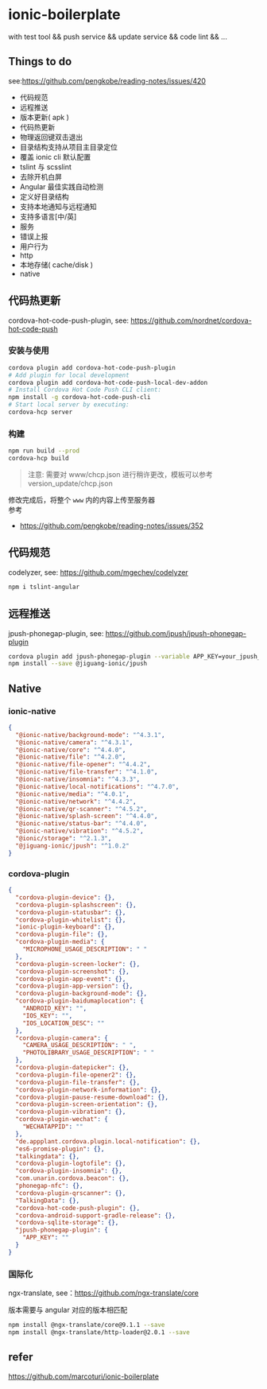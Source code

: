 # ionic-boilerplate

with test tool &amp;&amp; push service &amp;&amp; update service &amp;&amp; code lint &amp;&amp; ...

## Things to do

see:https://github.com/pengkobe/reading-notes/issues/420

- 代码规范
- 远程推送
- 版本更新( apk )
- 代码热更新
- 物理返回键双击退出
- 目录结构支持从项目主目录定位
- 覆盖 ionic cli 默认配置
- tslint 与 scsslint
- 去除开机白屏
- Angular 最佳实践自动检测
- 定义好目录结构
- 支持本地通知与远程通知
- 支持多语言[中/英]
- 服务
- 错误上报
- 用户行为
- http
- 本地存储( cache/disk )
- native

## 代码热更新

cordova-hot-code-push-plugin, see: https://github.com/nordnet/cordova-hot-code-push

### 安装与使用

```bash
cordova plugin add cordova-hot-code-push-plugin
# Add plugin for local development
cordova plugin add cordova-hot-code-push-local-dev-addon
# Install Cordova Hot Code Push CLI client:
npm install -g cordova-hot-code-push-cli
# Start local server by executing:
cordova-hcp server
```

### 构建

```bash
npm run build --prod
cordova-hcp build
```

> 注意: 需要对 www/chcp.json 进行稍许更改，模板可以参考 version_update/chcp.json

修改完成后，将整个 `www` 内的内容上传至服务器  
参考

- https://github.com/pengkobe/reading-notes/issues/352

## 代码规范

codelyzer, see: https://github.com/mgechev/codelyzer

```bash
npm i tslint-angular
```

## 远程推送

jpush-phonegap-plugin, see: https://github.com/jpush/jpush-phonegap-plugin

```bash
cordova plugin add jpush-phonegap-plugin --variable APP_KEY=your_jpush_appkey
npm install --save @jiguang-ionic/jpush
```

## Native

### ionic-native

```json
{
  "@ionic-native/background-mode": "^4.3.1",
  "@ionic-native/camera": "^4.3.1",
  "@ionic-native/core": "^4.4.0",
  "@ionic-native/file": "^4.2.0",
  "@ionic-native/file-opener": "^4.4.2",
  "@ionic-native/file-transfer": "^4.1.0",
  "@ionic-native/insomnia": "^4.3.3",
  "@ionic-native/local-notifications": "^4.7.0",
  "@ionic-native/media": "^4.0.1",
  "@ionic-native/network": "^4.4.2",
  "@ionic-native/qr-scanner": "^4.5.2",
  "@ionic-native/splash-screen": "^4.4.0",
  "@ionic-native/status-bar": "^4.4.0",
  "@ionic-native/vibration": "^4.5.2",
  "@ionic/storage": "^2.1.3",
  "@jiguang-ionic/jpush": "^1.0.2"
}
```

### cordova-plugin

```json
{
  "cordova-plugin-device": {},
  "cordova-plugin-splashscreen": {},
  "cordova-plugin-statusbar": {},
  "cordova-plugin-whitelist": {},
  "ionic-plugin-keyboard": {},
  "cordova-plugin-file": {},
  "cordova-plugin-media": {
    "MICROPHONE_USAGE_DESCRIPTION": " "
  },
  "cordova-plugin-screen-locker": {},
  "cordova-plugin-screenshot": {},
  "cordova-plugin-app-event": {},
  "cordova-plugin-app-version": {},
  "cordova-plugin-background-mode": {},
  "cordova-plugin-baidumaplocation": {
    "ANDROID_KEY": "",
    "IOS_KEY": "",
    "IOS_LOCATION_DESC": ""
  },
  "cordova-plugin-camera": {
    "CAMERA_USAGE_DESCRIPTION": " ",
    "PHOTOLIBRARY_USAGE_DESCRIPTION": " "
  },
  "cordova-plugin-datepicker": {},
  "cordova-plugin-file-opener2": {},
  "cordova-plugin-file-transfer": {},
  "cordova-plugin-network-information": {},
  "cordova-plugin-pause-resume-download": {},
  "cordova-plugin-screen-orientation": {},
  "cordova-plugin-vibration": {},
  "cordova-plugin-wechat": {
    "WECHATAPPID": ""
  },
  "de.appplant.cordova.plugin.local-notification": {},
  "es6-promise-plugin": {},
  "talkingdata": {},
  "cordova-plugin-logtofile": {},
  "cordova-plugin-insomnia": {},
  "com.unarin.cordova.beacon": {},
  "phonegap-nfc": {},
  "cordova-plugin-qrscanner": {},
  "TalkingData": {},
  "cordova-hot-code-push-plugin": {},
  "cordova-android-support-gradle-release": {},
  "cordova-sqlite-storage": {},
  "jpush-phonegap-plugin": {
    "APP_KEY": ""
  }
}
```

### 国际化

ngx-translate, see：https://github.com/ngx-translate/core

版本需要与 angular 对应的版本相匹配

```bash
npm install @ngx-translate/core@9.1.1 --save
npm install @ngx-translate/http-loader@2.0.1 --save
```

## refer

https://github.com/marcoturi/ionic-boilerplate
